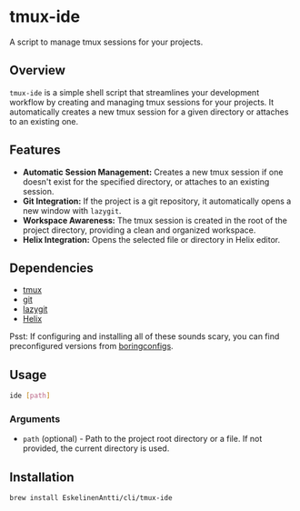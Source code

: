 # tmux-ide

A script to manage tmux sessions for your projects.

## Overview

`tmux-ide` is a simple shell script that streamlines your development workflow by creating and managing tmux sessions for your projects. It automatically creates a new tmux session for a given directory or attaches to an existing one.

## Features

- **Automatic Session Management:** Creates a new tmux session if one doesn't exist for the specified directory, or attaches to an existing session.
- **Git Integration:** If the project is a git repository, it automatically opens a new window with `lazygit`.
- **Workspace Awareness:** The tmux session is created in the root of the project directory, providing a clean and organized workspace.
- **Helix Integration:** Opens the selected file or directory in Helix editor.

## Dependencies

- [tmux](https://github.com/tmux/tmux)
- [git](https://git-scm.com/)
- [lazygit](https://github.com/jesseduffield/lazygit)
- [Helix](https://helix-editor.com/)

Psst: If configuring and installing all of these sounds scary, you can find preconfigured versions from [boringconfigs](https://github.com/boringconfigs/).

## Usage

```bash
ide [path]
```

### Arguments

- `path` (optional) - Path to the project root directory or a file. If not provided, the current directory is used.

## Installation

```bash
brew install EskelinenAntti/cli/tmux-ide
```
